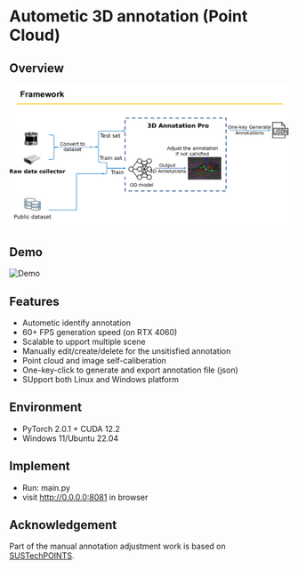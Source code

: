 # Autometic 3D annotation (Point Cloud)

## Overview
![screenshot](./files/framework.png)

## Demo
![Demo](./files/auto_Annotation.gif)

## Features

- Autometic identify annotation 
- 60+ FPS generation speed (on RTX 4060)
- Scalable to upport multiple scene
- Manually edit/create/delete for the unsitisfied annotation
- Point cloud and image self-caliberation
- One-key-click to generate and export annotation file (json)
- SUpport both Linux and Windows platform

## Environment
- PyTorch 2.0.1 + CUDA 12.2
- Windows 11/Ubuntu 22.04

## Implement
- Run: main.py
- visit http://0.0.0.0:8081 in browser

## Acknowledgement
Part of the manual annotation adjustment work is based on [SUSTechPOINTS](https://github.com/naurril/SUSTechPOINTS).


